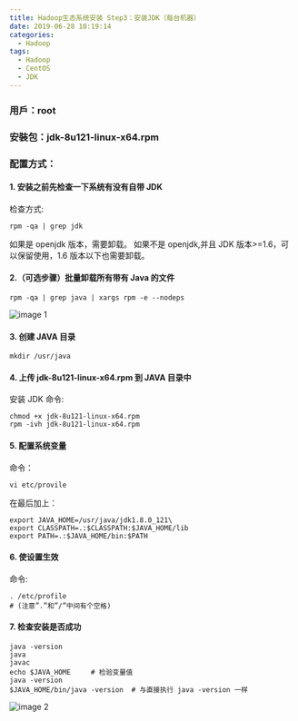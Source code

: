 ```yaml
---
title: Hadoop生态系统安装 Step3：安装JDK（每台机器）
date: 2019-06-28 10:19:14
categories:
  - Hadoop
tags:
  - Hadoop
  - CentOS
  - JDK
---
```


### 用戶：root

### 安裝包：jdk-8u121-linux-x64.rpm

### 配置方式：

#### 1. 安装之前先检查一下系统有没有自带 JDK

检查方式:

```
rpm -qa | grep jdk
```

如果是 openjdk 版本，需要卸载。
如果不是 openjdk,并且 JDK 版本>=1.6，可以保留使用，1.6 版本以下也需要卸载。

#### 2.（可选步骤）批量卸载所有带有 Java 的文件

```
rpm -qa | grep java | xargs rpm -e --nodeps
```

![image 1](1.jpeg)

#### 3. 创建 JAVA 目录

```
mkdir /usr/java
```

#### 4. 上传 jdk-8u121-linux-x64.rpm 到 JAVA 目录中

安装 JDK
命令:

```
chmod +x jdk-8u121-linux-x64.rpm
rpm -ivh jdk-8u121-linux-x64.rpm
```

#### 5. 配置系统变量

命令：

```
vi etc/provile
```

在最后加上：

```
export JAVA_HOME=/usr/java/jdk1.8.0_121\
export CLASSPATH=.:$CLASSPATH:$JAVA_HOME/lib
export PATH=.:$JAVA_HOME/bin:$PATH
```

#### 6. 使设置生效

命令:

```
. /etc/profile
# (注意”.”和”/”中间有个空格)
```

#### 7. 检查安装是否成功

```
java -version
java
javac
echo $JAVA_HOME     # 检验变量值
java -version
$JAVA_HOME/bin/java -version  # 与直接执行 java -version 一样
```

![image 2](2.jpeg)
